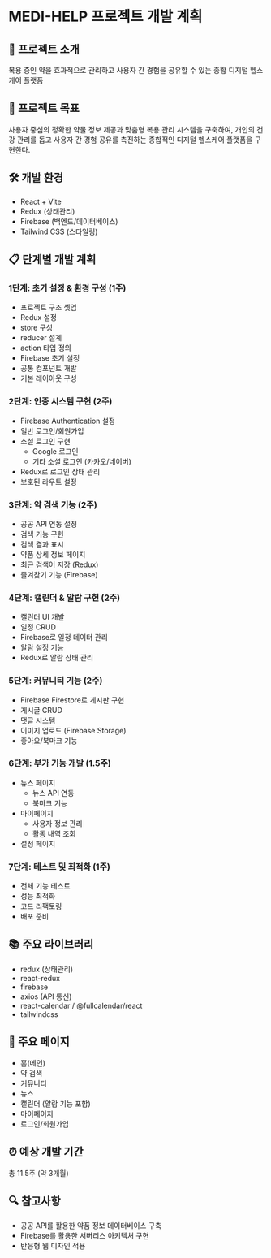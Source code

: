 # MEDI-HELP 프로젝트 개발 계획

## 📌 프로젝트 소개
복용 중인 약을 효과적으로 관리하고 사용자 간 경험을 공유할 수 있는 종합 디지털 헬스케어 플랫폼

## 🎯 프로젝트 목표
사용자 중심의 정확한 약물 정보 제공과 맞춤형 복용 관리 시스템을 구축하여, 개인의 건강 관리를 돕고 사용자 간 경험 공유를 촉진하는 종합적인 디지털 헬스케어 플랫폼을 구현한다.

## 🛠 개발 환경
- React + Vite
- Redux (상태관리)
- Firebase (백엔드/데이터베이스)
- Tailwind CSS (스타일링)


## 📋 단계별 개발 계획

### 1단계: 초기 설정 & 환경 구성 (1주)
- 프로젝트 구조 셋업
- Redux 설정
 - store 구성
 - reducer 설계
 - action 타입 정의
- Firebase 초기 설정
- 공통 컴포넌트 개발
- 기본 레이아웃 구성

### 2단계: 인증 시스템 구현 (2주)
- Firebase Authentication 설정
- 일반 로그인/회원가입
- 소셜 로그인 구현
  - Google 로그인
  - 기타 소셜 로그인 (카카오/네이버)
- Redux로 로그인 상태 관리
- 보호된 라우트 설정

### 3단계: 약 검색 기능 (2주)
- 공공 API 연동 설정
- 검색 기능 구현
- 검색 결과 표시
- 약품 상세 정보 페이지
- 최근 검색어 저장 (Redux)
- 즐겨찾기 기능 (Firebase)

### 4단계: 캘린더 & 알람 구현 (2주)
- 캘린더 UI 개발
- 일정 CRUD
- Firebase로 일정 데이터 관리
- 알람 설정 기능
- Redux로 알람 상태 관리

### 5단계: 커뮤니티 기능 (2주)
- Firebase Firestore로 게시판 구현
- 게시글 CRUD
- 댓글 시스템
- 이미지 업로드 (Firebase Storage)
- 좋아요/북마크 기능

### 6단계: 부가 기능 개발 (1.5주)

- 뉴스 페이지
  - 뉴스 API 연동
  - 북마크 기능
- 마이페이지
  - 사용자 정보 관리
  - 활동 내역 조회
- 설정 페이지

### 7단계: 테스트 및 최적화 (1주)
- 전체 기능 테스트
- 성능 최적화
- 코드 리팩토링
- 배포 준비

## 📚 주요 라이브러리

- redux (상태관리)
- react-redux
- firebase
- axios (API 통신)
- react-calendar / @fullcalendar/react
- tailwindcss

## 📱 주요 페이지
- 홈(메인)
- 약 검색
- 커뮤니티
- 뉴스
- 캘린더 (알람 기능 포함)
- 마이페이지
- 로그인/회원가입

## ⏰ 예상 개발 기간
총 11.5주 (약 3개월)

## 🔍 참고사항
- 공공 API를 활용한 약품 정보 데이터베이스 구축
- Firebase를 활용한 서버리스 아키텍처 구현
- 반응형 웹 디자인 적용
